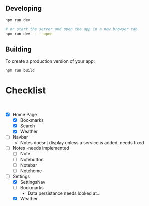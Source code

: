 ## Developing
```bash
npm run dev

# or start the server and open the app in a new browser tab
npm run dev -- --open
```

## Building

To create a production version of your app:

```bash
npm run build
```

# Checklist
<br>

- [x] Home Page
    - [x] Bookmarks
    - [x] Search
    - [x] Weather

- [ ] Navbar
    - Notes doesnt display unless a service is added, needs fixed
- [ ] Notes
    -needs implemented
    - [ ] Note
    - [ ] Notebutton
    - [ ] Notebar
    - [ ] Notehome
- [ ] Settings
    - [x] SettingsNav
    - [ ] Bookmarks
        - Data persistance needs looked at...
    - [x] Weather

